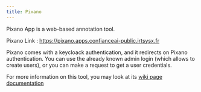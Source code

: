 ```yaml
---
title: Pixano
---
```

Pixano App is a web-based annotation tool.

Pixano Link : https://pixano.apps.confianceai-public.irtsysx.fr

Pixano comes with a keycloack authentication, and it redirects on Pixano authentication. You can use the already known admin login (which allows to create users), or you can make a request to get a user credentials.

For more information on this tool, you may look at its [wiki page documentation](https://wiki.confiance.ai/wiki/Pixano)